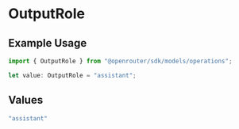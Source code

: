 # OutputRole

## Example Usage

```typescript
import { OutputRole } from "@openrouter/sdk/models/operations";

let value: OutputRole = "assistant";
```

## Values

```typescript
"assistant"
```